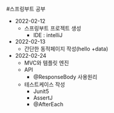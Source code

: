 #스프링부트 공부
* 2022-02-12
   * 스프링부트 프로젝트 생성
      * IDE : intelliJ
* 2022-02-13
   * 간단한 동적페이지 작성(hello +data)
* 2022-02-24
   * MVC와 템플릿 엔진
   * API
     * @ResponseBody 사용원리 
   * 테스트케이스 작성
     * Junit5
     * AssertJ
     * @AfterEach 
